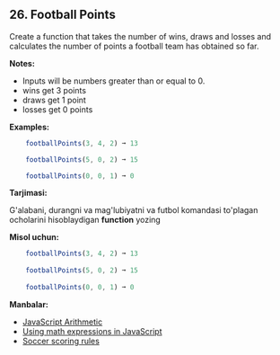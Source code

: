 ## 26. Football Points

Create a function that takes the number of wins, draws and losses and calculates the number of points a football team has obtained so far.

**Notes:**

- Inputs will be numbers greater than or equal to 0.
- wins get 3 points
- draws get 1 point
- losses get 0 points

**Examples:**

```js
    footballPoints(3, 4, 2) ➞ 13

    footballPoints(5, 0, 2) ➞ 15

    footballPoints(0, 0, 1) ➞ 0
```

**Tarjimasi:**

G'alabani, durangni va mag'lubiyatni va futbol komandasi to'plagan ocholarini hisoblaydigan **function** yozing

**Misol uchun:**

```js
    footballPoints(3, 4, 2) ➞ 13
    
    footballPoints(5, 0, 2) ➞ 15
    
    footballPoints(0, 0, 1) ➞ 0
```

**Manbalar:**

- [JavaScript Arithmetic](https://www.w3schools.com/js/js_arithmetic.asp)
- [Using math expressions in JavaScript](https://www.khanacademy.org/computing/computer-programming/programming/resizing-with-variables/a/using-math-expressions-in-js)
- [Soccer scoring rules](https://www.rookieroad.com/soccer/rules-and-regulations/scoring-rules/)